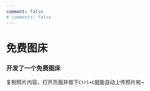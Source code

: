 ```yaml
---
comment: false
# comments: false
---
```


# 免费图床

### 开发了一个免费图床

复制照片内容，打开页面并按下`Ctrl+C`就能自动上传照片啦~

<ImgUploader />

